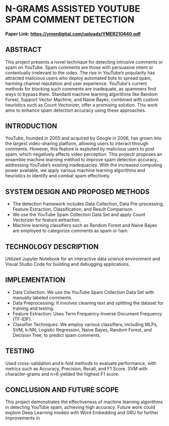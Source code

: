 # N-GRAMS ASSISTED YOUTUBE SPAM COMMENT DETECTION
#### Paper Link: https://ymerdigital.com/uploads/YMER210440.pdf


## ABSTRACT

This project presents a novel technique for detecting intrusive comments or spam on YouTube. Spam comments are those with persuasive intent or contextually irrelevant to the video. The rise in YouTube’s popularity has attracted malicious users who deploy automated bots to spread spam, harming channel reputation and user experience. YouTube's current methods for blocking such comments are inadequate, as spammers find ways to bypass them. Standard machine learning algorithms like Random Forest, Support Vector Machine, and Naive Bayes, combined with custom heuristics such as Count Vectorizer, offer a promising solution. This work aims to enhance spam detection accuracy using these approaches.


## INTRODUCTION

YouTube, founded in 2005 and acquired by Google in 2006, has grown into the largest video-sharing platform, allowing users to interact through comments. However, this feature is exploited by malicious users to post spam, which negatively affects video perception. This projectr proposes an ensemble machine learning method to improve spam detection accuracy, addressing YouTube’s existing inadequacies. With the increased computing power available, we apply various machine learning algorithms and heuristics to identify and combat spam effectively.


## SYSTEM DESIGN AND PROPOSED METHODS

* The detection framework includes Data Collection, Data Pre-processing, Feature Extraction, Classification, and Result Comparison. 
* We use the YouTube Spam Collection Data Set and apply Count Vectorizer for feature extraction.
 * Machine learning classifiers such as Random Forest and Naive Bayes are employed to categorize comments as spam or ham.

## TECHNOLOGY DESCRIPTION

Utilized Jupyter Notebook for an interactive data science environment and Visual Studio Code for building and debugging applications.

## IMPLEMENTATION

* Data Collection: We use the YouTube Spam Collection Data Set with manually labeled comments.
 * Data Preprocessing: It involves cleaning text and splitting the dataset for training and testing. 
* Feature Extraction: Uses Term Frequency-Inverse Document Frequency (TF-IDF).
* Classifier Techniques: We employ various classifiers, including MLPs, SVM, k-NN, Logistic Regression, Naive Bayes, Random Forest, and Decision Tree, to predict spam comments.

## TESTING

Used cross-validation and k-fold methods to evaluate performance, with metrics such as Accuracy, Precision, Recall, and F1 Score. SVM with character-grams and n=6 yielded the highest F1 score.

## CONCLUSION AND FUTURE SCOPE

This project demonstrates the effectiveness of machine learning algorithms in detecting YouTube spam, achieving high accuracy. Future work could explore Deep Learning models with Word Embedding and GRU for further improvements in 
